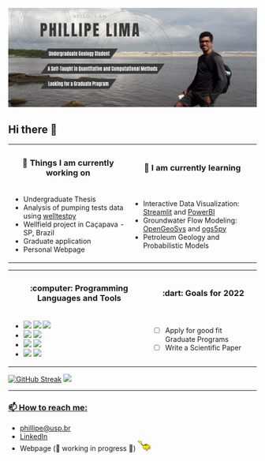 ![Cover](https://github.com/philliperalin/philliperalin/blob/main/assets/profile-banner.png)

## Hi there 👋

<table align="center">
<tr>
  <th> <h3> 🔭 Things I am currently working on </h3> </th>
  <th> <h3> 🌱 I am currently learning </h3> </th>
</tr>
<tr>
<td>

- Undergraduate Thesis
- Analysis of pumping tests data using [welltestpy](https://geostat-framework.readthedocs.io/projects/welltestpy/en/stable/)
- Wellfield project in Caçapava - SP, Brazil
- Graduate application
- Personal Webpage

</td>
<td>

- Interactive Data Visualization: [Streamlit](https://streamlit.io/) and [PowerBI](https://powerbi.microsoft.com/en-us/)
- Groundwater Flow Modeling: [OpenGeoSys](https://www.opengeosys.org/) and [ogs5py](https://github.com/GeoStat-Framework/ogs5py)
- Petroleum Geology and Probabilistic Models

</td>
</tr>
</table>

<table align="center">
<tr>
  <th> <h3> :computer: Programming Languages and Tools </h3> </th>
  <th> <h3> :dart: Goals for 2022 </h3> </th>
</tr>
<tr>
<td>

- ![](https://img.shields.io/badge/Python-14354C?style=for-the-badge&logo=python&logoColor=white) ![](https://img.shields.io/badge/R-276DC3?style=for-the-badge&logo=r&logoColor=white) ![](https://img.shields.io/badge/C%2B%2B-00599C?style=for-the-badge&logo=c%2B%2B&logoColor=white)
- ![](https://img.shields.io/badge/latex-%23008080.svg?style=for-the-badge&logo=latex&logoColor=white) ![](https://img.shields.io/badge/Markdown-000000?style=for-the-badge&logo=markdown&logoColor=white)
- ![](https://img.shields.io/badge/GIT-E44C30?style=for-the-badge&logo=git&logoColor=white) ![](https://img.shields.io/badge/GitHub-100000?style=for-the-badge&logo=github&logoColor=white)
- ![](https://img.shields.io/badge/Inkscape-000000?style=for-the-badge&logo=Inkscape&logoColor=white) ![](https://img.shields.io/badge/Adobe%20Photoshop-31A8FF?style=for-the-badge&logo=Adobe%20Photoshop&logoColor=black)

</td>
<td>

- [ ] Apply for good fit Graduate Programs
- [ ] Write a Scientific Paper

</td>
</tr>
</table>

<p>  
  
  [![GitHub Streak](https://github-readme-streak-stats.herokuapp.com/?user=philliperalin&theme=dark)](https://git.io/streak-stats) 
  <a href="https://github.com/philliperalin"> 
  <img height="185em" src="https://github-readme-stats.vercel.app/api/top-langs/?username=philliperalin&layout=compact&langs_count=7&theme=dark"/>
</p>

---  

### 📫 How to reach me: 

- phillipe@usp.br
- [LinkedIn](https://www.linkedin.com/in/philliperalin/)
- Webpage (:construction: working in progress :construction:) <img src="https://github.com/philliperalin/philliperalin/blob/main/assets/git-pikachu.gif" width="30"> 
 
